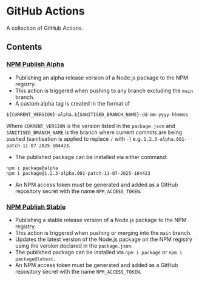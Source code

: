 # GitHub Actions
A collection of GitHub Actions.

## Contents
### [NPM Publish Alpha](./npm-publish-alpha.yml)
- Publishing an alpha release version of a Node.js package to the NPM registry. 
- This action is triggered when pushing to any branch excluding the `main` branch. 
- A custom alpha tag is created in the format of 
```
${CURRENT_VERSION}-alpha.${SANITISED_BRANCH_NAME}-dd-mm-yyyy-hhmmss
``` 
Where `CURRENT_VERSION` is the version listed in the `package.json` and `SANITISED_BRANCH_NAME` is the branch where current commits are being pushed (sanitisation is applied to replace `/` with `-`) e.g. `1.2.3-alpha.001-patch-11-07-2025-104423`. 
- The published package can be installed via either command:
```
npm i package@alpha
npm i package@1.2.3-alpha.001-patch-11-07-2025-104423
``` 
- An NPM access token must be generated and added as a GitHub repository secret with the name `NPM_ACCESS_TOKEN`.  

### [NPM Publish Stable](./npm-publish-stable.yml)
- Publishing a stable release version of a Node.js package to the NPM registry.
- This action is triggered when pushing or merging into the `main` branch.
- Updates the latest version of the Node.js package on the NPM registry using the version declared in the `package.json`.
- The published package can be installed via `npm i package` or `npm i package@latest`. 
- An NPM access token must be generated and added as a GitHub repository secret with the name `NPM_ACCESS_TOKEN`.